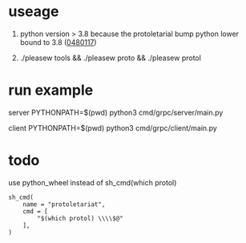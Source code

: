 
# useage

1. python version > 3.8 because the protoletarial bump python lower bound to 3.8 ([0480117](https://github.com/cpcloud/protoletariat/commit/04801176b74747199adcfe101f65c7c880662f07))

2. ./pleasew tools && ./pleasew proto && ./pleasew protol



# run example
server
PYTHONPATH=$(pwd) python3 cmd/grpc/server/main.py


client
PYTHONPATH=$(pwd) python3 cmd/grpc/client/main.py


# todo
use python_wheel instead of sh_cmd(which protol)

```plz
sh_cmd(
    name = "protoletariat",
    cmd = [
        "$(which protol) \\\\$@"
    ],
)
```